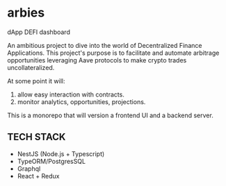 # arbies
dApp DEFI dashboard

An ambitious project to dive into the world of Decentralized Finance Applications. This project's purpose is to facilitate and automate arbitrage opportunities leveraging Aave protocols to make crypto trades uncollateralized.

At some point it will:
1) allow easy interaction with contracts.
2) monitor analytics, opportunities, projections.

This is a monorepo that will version a frontend UI and a backend server.

## TECH STACK
- NestJS (Node.js + Typescript)
- TypeORM/PostgresSQL
- Graphql
- React + Redux
